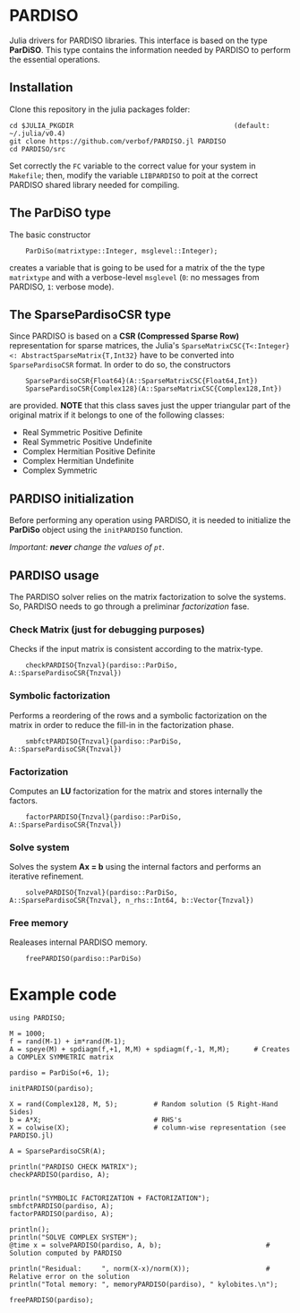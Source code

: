 # PARDISO
Julia drivers for PARDISO libraries.
This interface is based on the type **ParDiSO**. This type contains the information needed by PARDISO to perform the essential operations.

## Installation
Clone this repository in the julia packages folder:

    cd $JULIA_PKGDIR                                        (default: ~/.julia/v0.4)
    git clone https://github.com/verbof/PARDISO.jl PARDISO
    cd PARDISO/src
                    
Set correctly the `FC` variable to the correct value for your system in `Makefile`; then, modify the variable `LIBPARDISO` to poit at the correct PARDISO shared library needed for compiling.


## The ParDiSO type
The basic constructor 

        ParDiSo(matrixtype::Integer, msglevel::Integer);

creates a variable that is going to be used for a matrix of the the type `matrixtype` and with a verbose-level `msglevel` (`0`: no messages from PARDISO, `1`: verbose mode).

## The SparsePardisoCSR type
Since PARDISO is based on a **CSR (Compressed Sparse Row)** representation for sparse matrices, the Julia's `SparseMatrixCSC{T<:Integer} <: AbstractSparseMatrix{T,Int32}` have to be converted into `SparsePardisoCSR` format. In order to do so, the constructors

        SparsePardisoCSR{Float64}(A::SparseMatrixCSC{Float64,Int})
        SparsePardisoCSR{Complex128}(A::SparseMatrixCSC{Complex128,Int})

are provided. **NOTE** that this class saves just the upper triangular part of the original matrix if it belongs to one of the following classes:
* Real Symmetric Positive Definite
* Real Symmetric Positive Undefinite
* Complex Hermitian Positive Definite
* Complex Hermitian Undefinite
* Complex Symmetric

## PARDISO initialization
Before performing any operation using PARDISO, it is needed to initialize the **ParDiSo** object using the `initPARDISO` function.

_*Important*: **never** change the values of `pt`_.


## PARDISO usage
The PARDISO solver relies on the matrix factorization to solve the systems. So, PARDISO needs to go through a preliminar *factorization* fase.

### Check Matrix (just for debugging purposes)
Checks if the input matrix is consistent according to the matrix-type.

        checkPARDISO{Tnzval}(pardiso::ParDiSo, A::SparsePardisoCSR{Tnzval})

### Symbolic factorization
Performs a reordering of the rows and a symbolic factorization on the matrix in order to reduce the fill-in in the factorization phase.

        smbfctPARDISO{Tnzval}(pardiso::ParDiSo, A::SparsePardisoCSR{Tnzval})

### Factorization
Computes an **LU** factorization for the matrix and stores internally the factors.

        factorPARDISO{Tnzval}(pardiso::ParDiSo, A::SparsePardisoCSR{Tnzval})

### Solve system
Solves the system **Ax = b** using the internal factors and performs an iterative refinement.

        solvePARDISO{Tnzval}(pardiso::ParDiSo, A::SparsePardisoCSR{Tnzval}, n_rhs::Int64, b::Vector{Tnzval})

### Free memory
Realeases internal PARDISO memory.

        freePARDISO(pardiso::ParDiSo)

# Example code

```
using PARDISO;

M = 1000;
f = rand(M-1) + im*rand(M-1);
A = speye(M) + spdiagm(f,+1, M,M) + spdiagm(f,-1, M,M);      # Creates a COMPLEX SYMMETRIC matrix

pardiso = ParDiSo(+6, 1);

initPARDISO(pardiso);

X = rand(Complex128, M, 5);         # Random solution (5 Right-Hand Sides)
b = A*X;                            # RHS's
X = colwise(X);                     # column-wise representation (see PARDISO.jl)

A = SparsePardisoCSR(A);

println("PARDISO CHECK MATRIX");
checkPARDISO(pardiso, A);


println("SYMBOLIC FACTORIZATION + FACTORIZATION");
smbfctPARDISO(pardiso, A);
factorPARDISO(pardiso, A);

println();
println("SOLVE COMPLEX SYSTEM");
@time x = solvePARDISO(pardiso, A, b);                          # Solution computed by PARDISO

println("Residual:     ", norm(X-x)/norm(X));                   # Relative error on the solution
println("Total memory: ", memoryPARDISO(pardiso), " kylobites.\n");

freePARDISO(pardiso);
```
